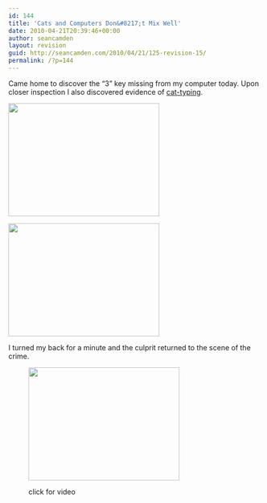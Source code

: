 ```yaml
---
id: 144
title: 'Cats and Computers Don&#8217;t Mix Well'
date: 2010-04-21T20:39:46+00:00
author: seancamden
layout: revision
guid: http://seancamden.com/2010/04/21/125-revision-15/
permalink: /?p=144
---
```

Came home to discover the &#8220;3&#8221; key missing from my computer today. Upon closer inspection I also discovered evidence of [cat-typing](http://www.bitboost.com/pawsense/).

[<img src="http://seancamden.com/wp-content/uploads/2010/04/2010-04-20-17.21.11-300x225.jpg" alt="" title="2010-04-20 17.21.11" width="300" height="225" class="size-medium wp-image-126" />](http://seancamden.com/wp-content/uploads/2010/04/2010-04-20-17.21.11.jpg)

[<img src="http://seancamden.com/wp-content/uploads/2010/04/2010-04-20-17.21.43-300x225.jpg" alt="" title="2010-04-20 17.21.43" width="300" height="225" class="size-medium wp-image-128" />](http://seancamden.com/wp-content/uploads/2010/04/2010-04-20-17.21.43.jpg)

I turned my back for a minute and the culprit returned to the scene of the crime.<figure id="attachment_138" style="width: 300px" class="wp-caption alignleft">

[<img src="http://seancamden.com/wp-content/uploads/2010/04/2010-04-20-17.25.08-300x225.jpg" alt="" title="2010-04-20 17.25.08" width="300" height="225" class="alignleft size-medium wp-image-133" />](http://www.youtube.com/watch?v=EpG6POogzDU)<figcaption class="wp-caption-text">click for video</figcaption></figure>